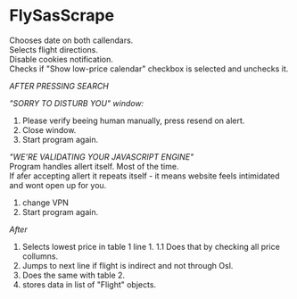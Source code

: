 # FlySasScrape
Chooses date on both callendars.</br>
Selects flight directions. </br>
Disable cookies notification. </br>
Checks if "Show low-price calendar" checkbox is selected and unchecks it.</br>

*AFTER PRESSING SEARCH*

*"SORRY TO DISTURB YOU" window:*
1. Please verify beeing human manually, press resend on alert. 
2. Close window.
3. Start program again.

*"WE’RE VALIDATING YOUR JAVASCRIPT ENGINE"*</br>
Program handles allert itself. Most of the time.</br>
If afer accepting allert it repeats itself - it means website feels intimidated and wont open up for you.</br>
1. change VPN
2. Start program again.

*After*
1. Selects lowest price in table 1 line 1. 
1.1 Does that by checking all price collumns.
2. Jumps to next line if flight is indirect and not through Osl.
3. Does the same with table 2.
4. stores data in list of "Flight" objects.
